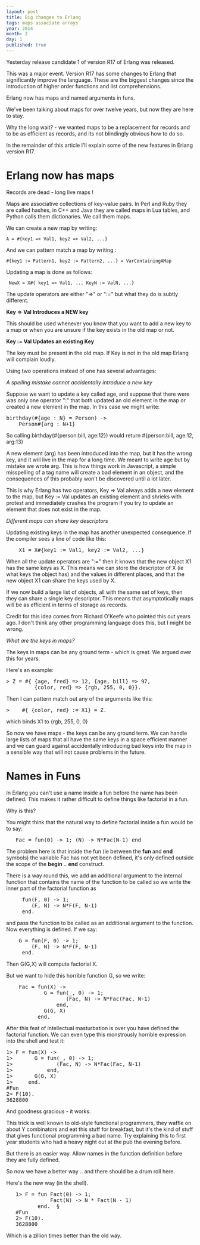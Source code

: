 ```yaml
---
layout: post
title: Big changes to Erlang
tags: maps associate arrays
year: 2014
month: 2
day: 1
published: true
---
```


Yesterday release candidate 1 of version R17 of Erlang
was released.

This was a major event. Version R17 has some changes to Erlang that
significantly improve the language. These are the biggest changes
since the introduction of higher order functions and list
comprehensions.

Erlang now has maps and named arguments in funs.

We've been talking about maps for over twelve years, but now they are
here to stay.

Why the long wait? - we wanted maps to be a replacement for records
and to be as efficient as records, and its not blindingly obvious how
to do so.

In the remainder of this article I'll explain some of the new features in
Erlang version R17.

# Erlang now has maps

Records are dead - long live maps !

Maps are associative collections of key-value pairs.  In Perl and Ruby
they are called hashes, in C++ and Java they are called maps in Lua
tables, and Python calls them dictionaries.  We call them maps.

We can create a new map by writing:

    A = #{key1 => Val1, key2 => Val2, ...}

And we can pattern match a map by writing :

    #{key1 := Pattern1, key2 := Pattern2, ...} = VarContainingAMap

Updating a map is done as follows:

     NewX = X#{ key1 => Val1, ... KeyN := ValN, ...}

The update operators are either "=>" or ":=" but what they do is
subtly different.

<b>Key => Val Introduces a NEW key</b>

This should be used whenever you know that you want to add a new key
to a map or when you are unsure if the key exists in the old map or not.

<b>Key := Val Updates an existing Key</b>

The key must be present in the old map.
If Key is not in the old map Erlang will complain loudly.

Using two operations instead of one has several advantages:

<i>A spelling mistake cannot accidentally introduce a new key </i>


Suppose we want to update a key called age, and suppose that there
were was only one operator ":" that both updated an old element in the
map or created a new element in the map.  In this case we might write:


<pre>
birthday(#{age : N} = Person) ->
    Person#{arg : N+1}
</pre>

So calling birthday(#{person:bill, age:12}) would 
return #{person:bill, age:12, arg:13}

A new element (arg) has been introduced into the map, but it has the
wrong key, and it will live in the map for a long time.  We meant to
write age but by mistake we wrote arg.  This is how things work in
Javascript, a simple misspelling of a tag name will create a bad
element in an object, and the consequences of this probably won't be
discovered until a lot later.

This is why Erlang has two operators, Key => Val always adds a new
element to the map, but Key := Val updates an existing element and
shrieks with protest and immediately crashes the program if you try to
update an element that does not exist in the map.

<i>Different maps can share key descriptors</i>

Updating existing keys in the map has another unexpected consequence.
If the compiler sees a line of code like this:
    
<pre>
    X1 = X#{key1 := Val1, key2 := Val2, ...}
</pre>

When all the update operators are ":=" then it knows that the new
object X1 has the same keys as X. This means we can store the
descriptor of X (ie what keys the object has) and the values
in different places, and that the new object X1 can share the keys
used by X.

If we now build a large list of objects, all with the same set of
keys, then they can share a single key descriptor. This means that
asymptotically maps will be as efficient in terms of storage as
records.

Credit for this idea comes from Richard O'Keefe who pointed
this out years ago. I don't think any other programming language does this,
but I might be wrong.

<i>What are the keys in maps?</i>

The keys in maps can be any ground term - which is great. We argued
over this for years.

Here's an example:

<pre>
> Z = #{ {age, fred} => 12, {age, bill} => 97, 
         {color, red} => {rgb, 255, 0, 0}}.
</pre>

Then I can pattern match out any of the arguments like this:

<pre>
>    #{ {color, red} := X1} = Z.
</pre>


which binds X1 to {rgb, 255, 0, 0}

So now we have maps - the keys can be any ground term. We can handle
large lists of maps that all have the same keys in a space efficient manner
and we can guard against accidentally introducing bad keys into the map
in a sensible way that will not cause problems in the future.

# Names in Funs

In Erlang you can't use a name inside a fun before the name has been defined. This
makes it rather difficult to define things like factorial in a fun.

Why is this?

You might think that the natural way to define factorial inside a fun
would be to say:

<pre>
   Fac = fun(0) -> 1; (N) -> N*Fac(N-1) end
</pre>

The problem here is that inside the fun (ie between the <b>fun</b> and
<b>end</b> symbols) the variable Fac has not yet been defined, it's
only defined outside the scope of the <b>begin</b> .. <b>end</b>
construct.

There is a way round this, we add an additional argument to the
internal function that contains the name of the function to be called
so we write the inner part of the factorial function as

<pre>
     fun(F, 0) -> 1;
        (F, N) -> N*F(F, N-1)
     end.
</pre>

and pass the function to be called as an additional argument to the function.
Now everything is defined. If we say:

<pre>
    G = fun(F, 0) -> 1;
        (F, N) -> N*F(F, N-1)
     end.
</pre>

Then G(G,X) will compute factorial X.

But we want to hide this horrible function G, so we write:

<pre>
    Fac = fun(X) ->
            G = fun(_, 0) -> 1;
                   (Fac, N) -> N*Fac(Fac, N-1)
                end,
            G(G, X)
          end.
</pre>

 After this feat of intellectual masturbation is over you have defined
the factorial function. We can even type this monstrously horrible
expression into the shell and test it:

<pre>
1> F = fun(X) ->
1>       G = fun(_, 0) -> 1;
1>              (Fac, N) -> N*Fac(Fac, N-1)
1>           end,
1>       G(G, X)
1>     end.
#Fun<erl_eval.6.71889879>
2> F(10).
3628800
</pre>

And goodness gracious - it works.

This trick is well known to old-style functional programmers, they
waffle on about Y combinators and eat this stuff for breakfast, but
it's the kind of stuff that gives functional programming a bad
name. Try explaining this to first year students who had a heavy night
out at the pub the evening before.

But there is an easier way. Allow names in the function definition before
they are fully defined.

So now we have a better way .. and there should be a drum roll here.

Here's the new way (in the shell).

<pre>
   1> F = fun Fact(0) -> 1; 
              Fact(N) -> N * Fact(N - 1) 
          end.  §
   #Fun<erl_eval.30.71889879>
   2> F(10).
   3628800
</pre>

Which is a zillion times better than the old way.






